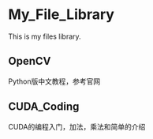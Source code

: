 # My_File_Library
 This is my files library.

## OpenCV

Python版中文教程，参考官网

## CUDA_Coding

CUDA的编程入门，加法，乘法和简单的介绍



